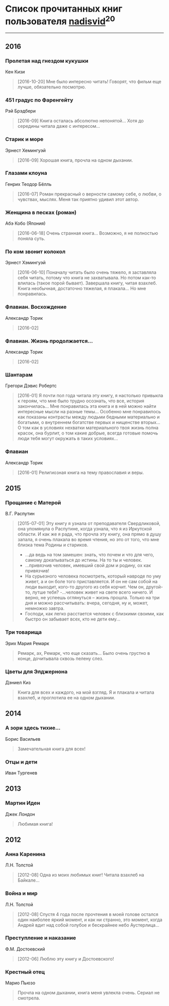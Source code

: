 # Список прочитанных книг пользователя [nadisvid](https://www.facebook.com/app_scoped_user_id/1138852626183846/)<sup>20</sup>
---

## 2016

### Пролетая над гнездом кукушки
Кен Кизи
> [2016-10-20] Мне было интересно читать! Говорят, что фильм еще лучше, обязательно посмотрю.


### 451 градус по Фаренгейту
Рэй Брэдбери
> [2016-09] Книга осталась абсолютно непонятой... Хотя до середины читала даже с интересом...


### Старик и море
Эрнест Хемингуэй
> [2016-09] Хорошая книга, прочла на одном дыхании.


### Глазами клоуна
Генрих Теодор Бёлль
> [2016-07] Роман прекрасный о верности самому себе, о любви, о чувствах, мыслях. Меня так приятно удивил этот автор.


### Женщина в песках (роман)
Абэ Кобо (Япония)
> [2016-06-18] Очень странная книга... Возможно, я не полностью поняла суть.


### По ком звонит колокол
Эрнест Хэмингуэй
> [2016-06-10] Поначалу читать было очень тяжело, я заставляла себя читать, потому что книга не захватывала. Но потом как-то влилась (такое порой бывает). Завершала книгу, читая взахлеб. Книга необычная, достаточно тяжелая, я плакала... Но мне понравилась.


### Флавиан. Восхождение
Александр Торик
> [2016-02] 


### Флавиан. Жизнь продолжается...
Александр Торик
> [2016-02] 


### Шантарам
Грегори Дэвис Робертс
> [2016-01] Я почти пол года читала эту книгу, я настолько привыкла к героям, что мне было трудно осознать, что все, история закончилась... Мне понравилась эта книга и в ней можно найти интересные мысли на разные темы... Особенно мне понравилось как показаны контрасты между людьми бедными материально и богатыми, о внутреннем богатстве первых и нищенстве вторых... О том как в условиях нехватки материального твоя жизнь полна красок, она бурлит, о том какие добрые, всегда готовые помочь люди тебя могут окружать в таких условиях...


### Флавиан
Александр Торик
> [2016-01] Религиозная книга на тему православия и веры.



## 2015

### Прощание с Матерой
В.Г. Распутин
> [2015-07-01] Эту книгу я узнала от преподавателя Свердликовой, она упомянула о Распутине, когда узнала, что я из Иркутской области. И как же я рада, что прочла эту книгу, она прямо в душу запала, я очень плакала во время чтения, но это от того, что мне близка тема Родины и стариков.
> - ...да ведь на том замешен: знать, что почем и что для чего, самому докапываться до истины. На то ты и человек.
> - ...привязчив человек, имевший свой дом и родину, ох как привязчив!
> - На сурьезного человека посмотреть, который навроде по уму живет, а и он боле того приставляется. И он не сам собой на люди выходит, кого-то другого из себя корчит. Чем он, другой-то, лутше тебя?
> -...человек живет на свете всего ничего. И верно, не успеешь оглянуться – жизнь прошла. Только на три дня и можно рассчитывать: вчера, сегодня, ну и, может, немножко завтра.
> - Господи, как легко расстается человек с близкими своими, как быстро он забывает всех, кто не дети ему...


### Три товарища
Эрих Мария Ремарк
> Ремарк, ах, Ремарк, что еще сказать... Было очень грустно в конце, дочитывала сквозь пелену слез.


### Цветы для Элджернона
Дэниел Киз
> Книга для всех и каждого, на мой взгляд. Я и плакала и читала взахлеб, и проглотила ее на одном дыхании.



## 2014

### А зори здесь тихие…
Борис Васильев
> Замечательная книга для всех!


### Отцы и дети
Иван Тургенев



## 2013

### Мартин Иден
Джек Лондон
> Любимая книга!



## 2012

### Анна Каренина
Л.Н. Толстой
> [2012-08] Одна из моих любимых книг! Читала взахлеб на Байкале...


### Война и мир
Л.Н. Толстой
> [2012-08] Спустя 4 года после прочтения в моей голове остался один наиболее яркий момент, и как ни странно, это момент, когда Андрей вдит над собой голубое и бескрайнее небо Аустерлица...


### Преступление и наказание
Ф.М. Достоевский
> [2012-06] Люблю эту книгу и Достоевского!


### Крестный отец
Марио Пьюзо
> Прочла на одном дыхании, книга меня увлекла очень. Сериал не смотрела.



